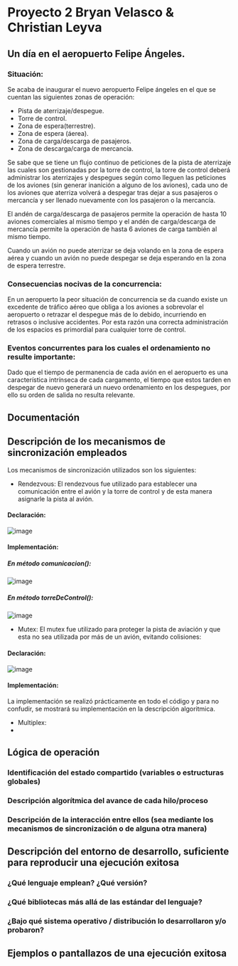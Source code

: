 
# Proyecto 2 Bryan Velasco & Christian Leyva
## Un día en el aeropuerto Felipe Ángeles.
### Situación:
Se acaba de inaugurar el nuevo aeropuerto Felipe ángeles en el que se cuentan las siguientes zonas de operación:
- Pista de aterrizaje/despegue.
- Torre de control.
- Zona de espera(terrestre).
- Zona de espera (áerea).
- Zona de carga/descarga de pasajeros.
- Zona de descarga/carga de mercancía.

Se sabe que se tiene un flujo continuo de peticiones de la pista de aterrizaje las cuales son gestionadas por 
la torre de control, la torre de control deberá administrar los aterrizajes y despegues según como lleguen las 
peticiones de los aviones (sin generar inanición a alguno de los aviones), cada uno de los aviones que aterriza 
volverá a despegar tras dejar a sus pasajeros o mercancía y ser llenado nuevamente con los pasajeron o la mercancía.

El andén de carga/descarga de pasajeros permite la operación de hasta 10 aviones comerciales al mismo tiempo
y el andén de carga/descarga de mercancía permite la operación de hasta 6 aviones de carga también al mismo tiempo.

Cuando un avión no puede aterrizar se deja volando en la zona de espera aérea y cuando un avión no puede despegar 
se deja esperando en la zona de espera terrestre.

### Consecuencias nocivas de la concurrencia:
En un aeropuerto la peor situación de concurrencia se da cuando existe un excedente de tráfico aéreo que obliga a 
los aviones a sobrevolar el aeropuerto o retrazar el despegue más de lo debido, incurriendo en retrasos o inclusive
accidentes. Por esta razón una correcta administración de los espacios es primordial para cualquier torre de control.

### Eventos concurrentes para los cuales el ordenamiento no resulte importante:
Dado que el tiempo de permanencia de cada avión en el aeropuerto es una característica intrínseca de cada cargamento,
el tiempo que estos tarden en despegar de nuevo generará un nuevo ordenamiento en los despegues, por ello su orden de 
salida no resulta relevante.

## Documentación
## Descripción de los mecanismos de sincronización empleados
Los mecanismos de sincronización utilizados son los siguientes:
  - Rendezvous: El rendezvous fue utilizado para establecer una comunicación entre el avión y la torre de control y de
  esta manera asignarle la pista al avión.  
  #### Declaración:  
  ![image](https://user-images.githubusercontent.com/86135452/161147861-90406903-097f-4cc0-933d-9d3cae45edf0.png)  
  #### Implementación:  
  ##### En método comunicacion():  
  ![image](https://user-images.githubusercontent.com/86135452/161148569-a7ce9d36-6c4d-40ca-beb8-84ce9f818189.png)  
  ##### En método torreDeControl():  
  ![image](https://user-images.githubusercontent.com/86135452/161148693-58b0fbe3-9809-44c3-a9b7-a6655466f131.png)  
  - Mutex: El mutex fue utilizado para proteger la pista de aviación y que esta no sea utilizada por más de un avión,
  evitando colisiones:
  #### Declaración:  
  ![image](https://user-images.githubusercontent.com/86135452/161149697-2da6a27f-7c53-4523-8353-bd3168931a43.png)
  #### Implementación:  
  La implementación se realizó prácticamente en todo el código y para no confudir, se mostrará su implementación en la
  descripción algoritmica.
  - Multiplex:
  - 
## Lógica de operación
### Identificación del estado compartido (variables o estructuras globales)
### Descripción algorítmica del avance de cada hilo/proceso
### Descripción de la interacción entre ellos (sea mediante los mecanismos de sincronización o de alguna otra manera)
## Descripción del entorno de desarrollo, suficiente para reproducir una ejecución exitosa
### ¿Qué lenguaje emplean? ¿Qué versión?
### ¿Qué bibliotecas más allá de las estándar del lenguaje?
### ¿Bajo qué sistema operativo / distribución lo desarrollaron y/o probaron?
## Ejemplos o pantallazos de una ejecución exitosa
